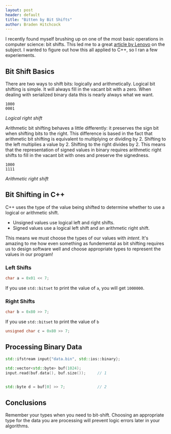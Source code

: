 ```yaml
---
layout: post
header: default
title: "Bitten by Bit Shifts"
author: Braden Hitchcock
---
```


I recently found myself brushing up on one of the most basic operations in
computer science: bit shifts. This led me to a great [article by Lenovo] on the
subject. I wanted to figure out how this all applied to C++, so I ran a few
experiements.

## Bit Shift Basics

There are two ways to shift bits: logically and arithmetically. Logical bit
shifting is simple. It will always fill in the vacant bit with a zero. When
dealing with serialized binary data this is nearly always what we want.

```text
1000
0001
```

_Logical right shift_

Arithmetic bit shifting behaves a little differently: it preserves the sign bit
when shifting bits to the right. This difference is based in the fact that
arithmetic bit shifting is equivalent to multiplying or dividing by 2. Shifting
to the left multiplies a value by 2. Shifting to the right divides by 2. This
means that the representation of signed values in binary requires arithmetic
right shifts to fill in the vacant bit with ones and preserve the signedness.

```text
1000
1111
```

_Arithmetic right shift_

## Bit Shifting in C++

C++ uses the type of the value being shifted to determine whether to use a
logical or arithmetic shift.

- Unsigned values use logical left and right shifts.
- Signed values use a logical left shift and an arithmetic right shift.

This means we must choose the types of our values with _intent_. It's amazing to
me how even something as fundemental as bit shifting requires us to design
software well and choose appropriate types to represent the values in our
program!

### Left Shifts

```cpp
char a = 0x01 << 7;
```

If you use `std::bitset` to print the value of `a`, you will get `1000000`.

### Right Shifts

```cpp
char b = 0x80 >> 7;
```

If you use `std::bitset` to print the value of `b`

```cpp
unsigned char c = 0x80 >> 7;
```

## Processing Binary Data

```cpp
std::ifstream input{"data.bin", std::ios::binary};

std::vector<std::byte> buf(1024);
input.read(buf.data(), buf.size());     // 1


std::byte d = buf[0] >> 7;              // 2
```

## Conclusions

Remember your types when you need to bit-shift. Choosing an appropriate type for
the data you are processing will prevent logic errors later in your algorithms.

<!-- prettier-ignore-start -->

[article by Lenovo]: https://www.lenovo.com/gb/en/glossary/bit-shift/
[bit shift operators]: https://en.cppreference.com/w/cpp/language/operator_arithmetic 

<!-- prettier-ignore-end -->
